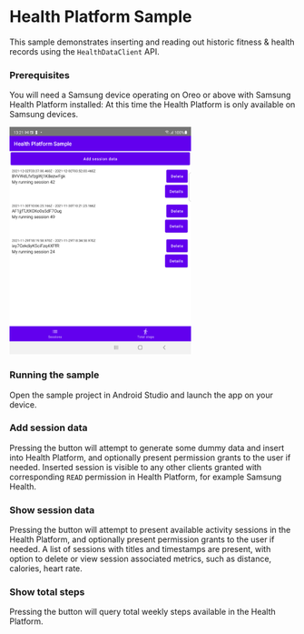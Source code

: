 # Health Platform Sample

This sample demonstrates inserting and reading out historic fitness & health
records using the `HealthDataClient` API.

### Prerequisites

You will need a Samsung device operating on Oreo or above with Samsung Health
Platform installed: At this time the Health Platform is only available on
Samsung devices.

<img src="images/health_platform_screenshot.png" height="400" alt="Screenshot"/>

### Running the sample

Open the sample project in Android Studio and launch the app
on your device.

### Add session data

Pressing the button will attempt to generate some dummy data and insert into
Health Platform, and optionally present permission grants to the user if needed.
Inserted session is visible to any other clients granted with corresponding
`READ` permission in Health Platform, for example Samsung Health.

### Show session data

Pressing the button will attempt to present available activity sessions in the
Health Platform, and optionally present permission grants to the user if needed. A
list of sessions with titles and timestamps are present, with option to delete
or view session associated metrics, such as distance, calories, heart rate.

### Show total steps

Pressing the button will query total weekly steps available in the Health
Platform.
